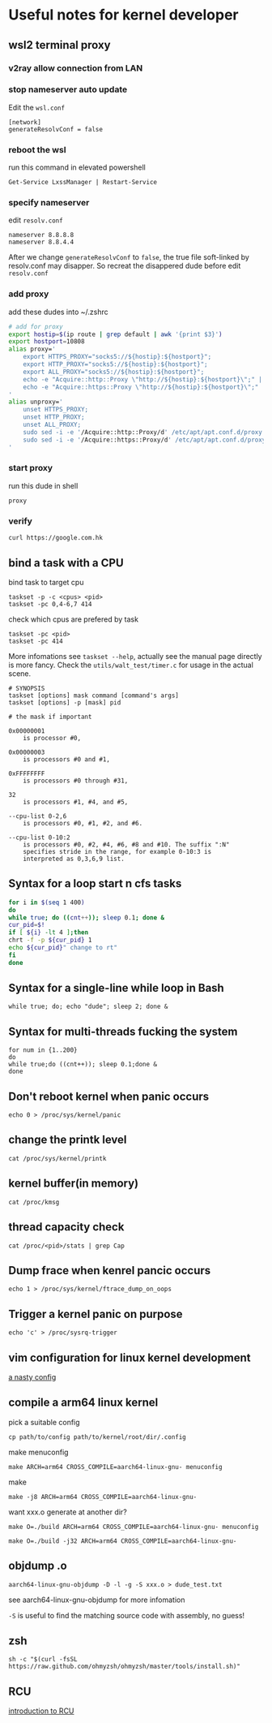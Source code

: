 # Useful notes for kernel developer
## wsl2 terminal proxy
### v2ray allow connection from LAN
### stop nameserver auto update
Edit the `wsl.conf`
```
[network]
generateResolvConf = false
```
### reboot the wsl
run this command in elevated powershell

```
Get-Service LxssManager | Restart-Service
```
### specify nameserver
edit `resolv.conf`
```
nameserver 8.8.8.8
nameserver 8.8.4.4
```
After we change `generateResolvConf` to `false`, the true file soft-linked by resolv.conf may disapper.
So recreat the disappered dude before edit `resolv.conf`
###

### add proxy
add these dudes into ~/.zshrc
```sh
# add for proxy
export hostip=$(ip route | grep default | awk '{print $3}')
export hostport=10808
alias proxy='
    export HTTPS_PROXY="socks5://${hostip}:${hostport}";
    export HTTP_PROXY="socks5://${hostip}:${hostport}";
    export ALL_PROXY="socks5://${hostip}:${hostport}";
    echo -e "Acquire::http::Proxy \"http://${hostip}:${hostport}\";" | sudo tee -a /etc/apt/apt.conf.d/proxy.conf > /dev/null;
    echo -e "Acquire::https::Proxy \"http://${hostip}:${hostport}\";" | sudo tee -a /etc/apt/apt.conf.d/proxy.conf > /dev/null;
'
alias unproxy='
    unset HTTPS_PROXY;
    unset HTTP_PROXY;
    unset ALL_PROXY;
    sudo sed -i -e '/Acquire::http::Proxy/d' /etc/apt/apt.conf.d/proxy.conf;
    sudo sed -i -e '/Acquire::https::Proxy/d' /etc/apt/apt.conf.d/proxy.conf;
'
```

### start proxy
run this dude in shell
```
proxy
```

### verify
```
curl https://google.com.hk
```

## bind a task with a CPU
bind task to target cpu
```
taskset -p -c <cpus> <pid>
taskset -pc 0,4-6,7 414
```
check which cpus are prefered by task
```
taskset -pc <pid>
taskset -pc 414
```
More infomations see `taskset --help`, actually see the manual page directly is more fancy.
Check the `utils/walt_test/timer.c` for usage in the actual scene.

```
# SYNOPSIS
taskset [options] mask command [command's args]
taskset [options] -p [mask] pid

# the mask if important

0x00000001
	is processor #0,

0x00000003
	is processors #0 and #1,

0xFFFFFFFF
	is processors #0 through #31,

32
	is processors #1, #4, and #5,

--cpu-list 0-2,6
	is processors #0, #1, #2, and #6.

--cpu-list 0-10:2
	is processors #0, #2, #4, #6, #8 and #10. The suffix ":N"
	specifies stride in the range, for example 0-10:3 is
	interpreted as 0,3,6,9 list.
```

## Syntax for a loop start n cfs tasks
```sh
for i in $(seq 1 400)
do
while true; do ((cnt++)); sleep 0.1; done &
cur_pid=$!
if [ ${i} -lt 4 ];then
chrt -f -p ${cur_pid} 1
echo ${cur_pid}" change to rt"
fi
done
```

## Syntax for a single-line while loop in Bash
```
while true; do; echo "dude"; sleep 2; done &
```

## Syntax for multi-threads fucking the system
```
for num in {1..200}
do
while true;do ((cnt++)); sleep 0.1;done &
done
```

## Don't reboot kernel when panic occurs
```
echo 0 > /proc/sys/kernel/panic
```

## change the printk level
```
cat /proc/sys/kernel/printk
```

## kernel buffer(in memory)
```
cat /proc/kmsg
```

## thread capacity check
```
cat /proc/<pid>/stats | grep Cap
```

## Dump frace when kenrel pancic occurs
```
echo 1 > /proc/sys/kernel/ftrace_dump_on_oops
```
## Trigger a kernel panic on purpose
```
echo 'c' > /proc/sysrq-trigger
```

## vim configuration for linux kernel development
[a nasty config](https://stackoverflow.com/questions/33676829/vim-configuration-for-linux-kernel-development)

## compile a arm64 linux kernel
pick a suitable config
```
cp path/to/config path/to/kernel/root/dir/.config
```
make menuconfig
```
make ARCH=arm64 CROSS_COMPILE=aarch64-linux-gnu- menuconfig
```
make
```
make -j8 ARCH=arm64 CROSS_COMPILE=aarch64-linux-gnu-
```

want xxx.o generate at another dir?
```
make O=./build ARCH=arm64 CROSS_COMPILE=aarch64-linux-gnu- menuconfig

make O=./build -j32 ARCH=arm64 CROSS_COMPILE=aarch64-linux-gnu-
```

## objdump .o
```
aarch64-linux-gnu-objdump -D -l -g -S xxx.o > dude_test.txt
```
see aarch64-linux-gnu-objdump for more infomation

`-S` is useful to find the matching source code with assembly, no guess!

## zsh
```
sh -c "$(curl -fsSL https://raw.github.com/ohmyzsh/ohmyzsh/master/tools/install.sh)"
```

## RCU
[introduction to RCU](https://www.kernel.org/doc/Documentation/RCU/whatisRCU.txt)
